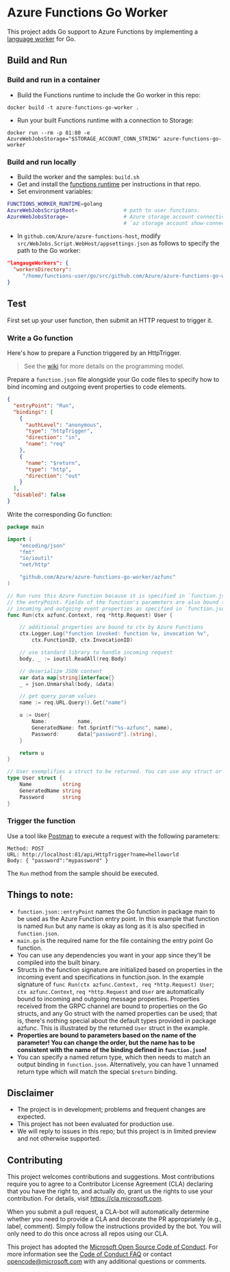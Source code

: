 # Azure Functions Go Worker

This project adds Go support to Azure Functions by implementing a [language
worker][] for Go.

[language worker]: https://github.com/Azure/azure-functions-host/wiki/Language-Extensibility

## Build and Run

### Build and run in a container

- Build the Functions runtime to include the Go worker in this repo:

`docker build -t azure-functions-go-worker .`

- Run your built Functions runtime with a connection to Storage:

`docker run --rm -p 81:80 -e AzureWebJobsStorage="$STORAGE_ACCOUNT_CONN_STRING" azure-functions-go-worker`

### Build and run locally

- Build the worker and the samples: `build.sh`
- Get and install the [functions runtime](https://github.com/Azure/azure-functions-host)
  per instructions in that repo.
- Set environment variables:

```bash
FUNCTIONS_WORKER_RUNTIME=golang
AzureWebJobsScriptRoot=               # path to user functions.
AzureWebJobsStorage=                  # Azure storage account connection string from
                                      # `az storage account show-connection-string`
```

- In `github.com/Azure/azure-functions-host`, modify
  `src/WebJobs.Script.WebHost/appsettings.json` as follows to specify the
  path to the Go worker:

```json
"langaugeWorkers": {
  "workersDirectory":
     "/home/functions-user/go/src/github.com/Azure/azure-functions-go-worker/workers"
}
```

## Test

First set up your user function, then submit an HTTP request to trigger it.

### Write a Go function

Here's how to prepare a Function triggered by an HttpTrigger.

> See the [wiki](https://github.com/Azure/azure-functions-go-worker/wiki) for
> more details on the programming model.

Prepare a `function.json` file alongside your Go code files to specify how to
bind incoming and outgoing event properties to code elements.

```json
{
  "entryPoint": "Run",
  "bindings": [
    {
      "authLevel": "anonymous",
      "type": "httpTrigger",
      "direction": "in",
      "name": "req"
    },
    {
      "name": "$return",
      "type": "http",
      "direction": "out"
    }
  ],
  "disabled": false
}
```

Write the corresponding Go function:

```go
package main

import (
	"encoding/json"
	"fmt"
	"io/ioutil"
	"net/http"

	"github.com/Azure/azure-functions-go-worker/azfunc"
)

// Run runs this Azure Function because it is specified in `function.json` as
// the entryPoint. Fields of the function's parameters are also bound to
// incoming and outgoing event properties as specified in `function.json`.
func Run(ctx azfunc.Context, req *http.Request) User {

	// additional properties are bound to ctx by Azure Functions
	ctx.Logger.Log("function invoked: function %v, invocation %v",
		ctx.FunctionID, ctx.InvocationID)

	// use standard library to handle incoming request
	body, _ := ioutil.ReadAll(req.Body)

	// deserialize JSON content
	var data map[string]interface{}
	_ = json.Unmarshal(body, &data)

	// get query param values
	name := req.URL.Query().Get("name")

	u := User{
		Name:          name,
		GeneratedName: fmt.Sprintf("%s-azfunc", name),
		Password:      data["password"].(string),
	}

	return u
}

// User exemplifies a struct to be returned. You can use any struct or *struct.
type User struct {
	Name          string
	GeneratedName string
	Password      string
}
```

### Trigger the function

Use a tool like [Postman](https://www.getpostman.com/apps) to execute a request
with the following parameters:

```
Method: POST
URL: http://localhost:81/api/HttpTrigger?name=helloworld
Body: { "password":"mypassword" }
```

The `Run` method from the sample should be executed.

## Things to note:

- `function.json::entryPoint` names the Go function in package main to be used
  as the Azure Function entry point. In this example that function is named
  `Run` but any name is okay as long as it is also specified in
  `function.json`.
- `main.go` is the required name for the file containing the entry point Go
  function.
- You can use any dependencies you want in your app since they'll be compiled
  into the built binary.
- Structs in the function signature are initialized based on properties in the
  incoming event and specifications in function.json. In the example
  signature of `func Run(ctx azfunc.Context, req *http.Request) User`; `ctx
  azfunc.Context`, `req *http.Request` and `User` are automatically bound to
  incoming and outgoing message properties. Properties received from the GRPC
  channel are bound to properties on the Go structs, and any Go struct
  with the named properties can be used; that is, there's nothing special about
  the default types provided in package azfunc. This is illustrated by the
  returned `User` struct in the example.
- **Properties are bound to parameters based on the name of the parameter! You
  can change the order, but the name has to be consistent with the name of the
  binding defined in `function.json`!**
- You can specify a named return type, which then needs to match an output
  binding in `function.json`. Alternatively, you can have 1 unnamed return type
  which will match the special `$return` binding.

## Disclaimer

* The project is in development; problems and frequent changes are expected.
* This project has not been evaluated for production use.
* We will reply to issues in this repo; but this project is in limited preview
  and not otherwise supported.

## Contributing

This project welcomes contributions and suggestions. Most contributions require
you to agree to a Contributor License Agreement (CLA) declaring that you have
the right to, and actually do, grant us the rights to use your contribution.
For details, visit https://cla.microsoft.com.

When you submit a pull request, a CLA-bot will automatically determine whether
you need to provide a CLA and decorate the PR appropriately (e.g., label,
comment). Simply follow the instructions provided by the bot. You will only
need to do this once across all repos using our CLA.

This project has adopted the [Microsoft Open Source Code of
Conduct](https://opensource.microsoft.com/codeofconduct/).  For more
information see the [Code of Conduct
FAQ](https://opensource.microsoft.com/codeofconduct/faq/) or contact
[opencode@microsoft.com](mailto:opencode@microsoft.com) with any additional
questions or comments.
